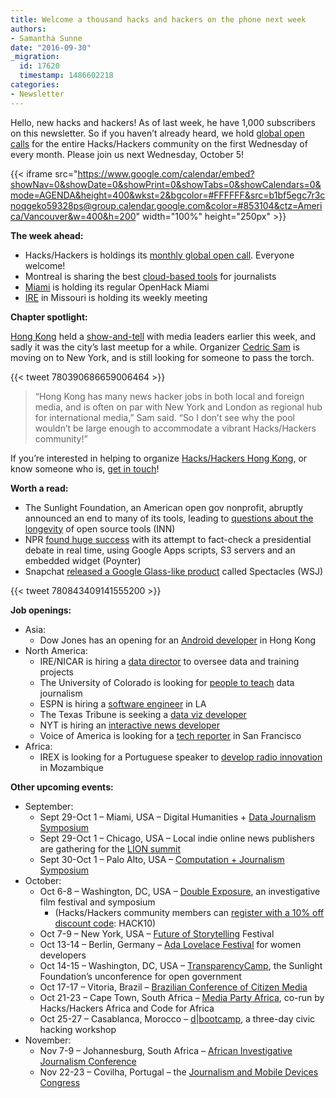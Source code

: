 ```yaml
---
title: Welcome a thousand hacks and hackers on the phone next week
authors:
- Samantha Sunne
date: "2016-09-30"
_migration:
  id: 17620
  timestamp: 1486602218
categories:
- Newsletter
---
```


Hello, new hacks and hackers! As of last week, he have 1,000 subscribers on this newsletter. So if you haven&#8217;t already heard, we hold [global open calls][1] for the entire Hacks/Hackers community on the first Wednesday of every month. Please join us next Wednesday, October 5!

{{< iframe src="https://www.google.com/calendar/embed?showNav=0&showDate=0&showPrint=0&showTabs=0&showCalendars=0&mode=AGENDA&height=400&wkst=2&bgcolor=#FFFFFF&src=b1bf5egc7r3cnoqgeko59328ps@group.calendar.google.com&color=#853104&ctz=America/Vancouver&w=400&h=200" width="100%" height="250px" >}}

**The week ahead:**

  * Hacks/Hackers is holdings its [monthly global open call][1]. Everyone welcome!
  * Montreal is sharing the best [cloud-based tools][2] for journalists
  * [Miami][3] is holding its regular OpenHack Miami
  * [IRE][4] in Missouri is holding its weekly meeting

**Chapter spotlight:**

[Hong Kong][5] held a [show-and-tell][6] with media leaders earlier this week, and sadly it was the city&#8217;s last meetup for a while. Organizer [Cedric Sam][7] is moving on to New York, and is still looking for someone to pass the torch.

{{< tweet 780390686659006464 >}}

> &#8220;Hong Kong has many news hacker jobs in both local and foreign media, and is often on par with New York and London as regional hub for international media,&#8221; Sam said. &#8220;So I don&#8217;t see why the pool wouldn&#8217;t be large enough to accommodate a vibrant Hacks/Hackers community!&#8221;

If you&#8217;re interested in helping to organize [Hacks/Hackers Hong Kong][5], or know someone who is, [get in touch][7]!

**Worth a read:**

  * The Sunlight Foundation, an American open gov nonprofit, abruptly announced an end to many of its tools, leading to [questions about the longevity][8] of open source tools (INN)
  * NPR [found huge success][9] with its attempt to fact-check a presidential debate in real time, using Google Apps scripts, S3 servers and an embedded widget (Poynter)
  * Snapchat [released a Google Glass-like product][10] called Spectacles (WSJ)

{{< tweet 780843409141555200 >}}

**Job openings:**

  * Asia:
      * Dow Jones has an opening for an [Android developer][11] in Hong Kong
  * North America:
      * IRE/NICAR is hiring a [data director][12] to oversee data and training projects
      * The University of Colorado is looking for [people to teach][13] data journalism
      * ESPN is hiring a [software engineer][14] in LA
      * The Texas Tribune is seeking a [data viz developer][15]
      * NYT is hiring an [interactive news developer][16]
      * Voice of America is looking for a [tech reporter][17] in San Francisco
  * Africa:
      * IREX is looking for a Portuguese speaker to [develop radio innovation][18] in Mozambique

**Other upcoming events:**

  * September:
      * Sept 29-Oct 1 &#8211; Miami, USA &#8211; Digital Humanities + [Data Journalism Symposium][19]
      * Sept 29-Oct 1 &#8211; Chicago, USA &#8211; Local indie online news publishers are gathering for the [LION summit][20]
      * Sept 30-Oct 1 &#8211; Palo Alto, USA &#8211; [Computation + Journalism Symposium][21]
  * October:
      * Oct 6-8 &#8211; Washington, DC, USA &#8211; [Double Exposure][22], an investigative film festival and symposium
          * (Hacks/Hackers community members can [register with a 10% off discount code][23]: HACK10)
      * Oct 7-9 &#8211; New York, USA &#8211; [Future of Storytelling][24] Festival
      * Oct 13-14 &#8211; Berlin, Germany &#8211; [Ada Lovelace Festival][25] for women developers
      * Oct 14-15 &#8211; Washington, DC, USA &#8211; [TransparencyCamp][26], the Sunlight Foundation&#8217;s unconference for open government
      * Oct 17-17 &#8211; Vitoria, Brazil &#8211; [Brazilian Conference of Citizen Media][27]
      * Oct 21-23 &#8211; Cape Town, South Africa &#8211; [Media Party Africa][28], co-run by Hacks/Hackers Africa and Code for Africa
      * Oct 25-27 &#8211; Casablanca, Morocco &#8211; [d|bootcamp][29], a three-day civic hacking workshop
  * November:
      * Nov 7-9 &#8211; Johannesburg, South Africa &#8211; [African Investigative Journalism Conference][30]
      * Nov 22-23 &#8211; Covilha, Portugal &#8211; the [Journalism and Mobile Devices Congress][31]

 [1]: http://hackshackers.com/resources/global-open-call/
 [2]: http://www.meetup.com/HacksHackersMontreal/events/231363613/
 [3]: http://www.meetup.com/Hacks-Hackers-Miami/
 [4]: http://www.meetup.com/hackshackersIRE/
 [5]: http://www.meetup.com/Hacks-Hackers-Hong-Kong/
 [6]: http://www.meetup.com/Hacks-Hackers-Hong-Kong/events/233867198/
 [7]: https://twitter.com/cedricsam
 [8]: https://medium.com/@aschweig/who-funds-infrastructure-for-journalism-and-civic-tech-6ed0737a6812#.lusmkcur7
 [9]: http://www.poynter.org/2016/nprs-real-time-fact-checking-drew-millions-of-viewers/432375/
 [10]: http://www.wsj.com/articles/snapchat-releases-first-hardware-product-spectacles-1474682719
 [11]: http://www.cpjobs.com/hk/job/android-developer-1595943
 [12]: http://ire.org/jobs/job/893/
 [13]: http://www.colorado.edu/cmci/2016/09/26/journalism-department-seeks-four-new-faculty-members
 [14]: https://jobs.espncareers.com/job/los-angeles/software-engineer-iii/5216/3007615
 [15]: https://www.texastribune.org/jobs/data-vizualization-developer/
 [16]: http://snd.org/jobs/view/interactive-news-developer-2/
 [17]: https://www.mediabistro.com/jobs/description/348095/tech-reporter/
 [18]: http://ijnet.org/en/opportunities/irex-seeks-field-coordinator-monitoring-assistant-mozambique
 [19]: http://dhdjmiami.com/
 [20]: http://www.lionpublishers.com/conference/home/
 [21]: http://journalism.stanford.edu/cj2016/
 [22]: http://investigativefilmfestival.com/the-festival/
 [23]: http://www.brownpapertickets.com/profile/1250518
 [24]: http://www.fostfest.com/#content
 [25]: http://wiwo.konferenz.de/ada/en/
 [26]: https://tcamp.sunlightfoundation.com/register/
 [27]: http://eventos.ufes.br/index.php/midiacidada/midiacidada
 [28]: https://www.eventbrite.com/e/media-party-africa-tickets-27194686038
 [29]: http://casablanca.dbootcamp.org/
 [30]: http://www.journalism.co.za/aijc/
 [31]: http://ijnet.org/en/opportunities/conference-focuses-mobile-journalism-portugal